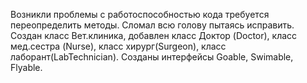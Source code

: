 Возникли проблемы с работоспособностью кода требуется переопределить методы. Сломал всю голову пытаясь исправить.
Создан класс Вет.клиника, добавлен класс Доктор (Doctor), класс мед.сестра (Nurse), класс хирург(Surgeon), класс лаборант(LabTechnician).
Созданы интерфейсы Goable, Swimable, Flyable.
